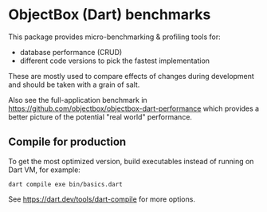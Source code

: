 # ObjectBox (Dart) benchmarks

This package provides micro-benchmarking & profiling tools for:

* database performance (CRUD)
* different code versions to pick the fastest implementation

These are mostly used to compare effects of changes during development and should be taken with a grain of salt.

Also see the full-application benchmark in https://github.com/objectbox/objectbox-dart-performance 
which provides a better picture of the potential "real world" performance.

## Compile for production
To get the most optimized version, build executables instead of running on Dart VM, for example:

`dart compile exe bin/basics.dart`

See https://dart.dev/tools/dart-compile for more options.
